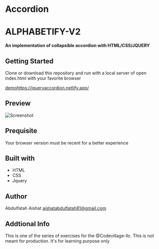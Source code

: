 # Accordion
# ALPHABETIFY-V2
**An implementation of collapsible accordion with HTML/CSS/JQUERY**

## Getting Started
Clone or download this repository and run with a local server of open index.html with your favorite browser
 
[demo]()https://jqueryaccordion.netlify.app/

## Preview

![Screenshot](media/Screenshot.png)
## Prequisite
Your browser version must be recent for a better experience
## Built with
- HTML
- CSS
- Jquery
## Author
Abdulfatah Aishat aishatabdulfatah81@gmail.com 
## Addtional Info
This is one of the series of exercises for the @Codevillage-llc.
This is not meant for production. It's for learning purpose only

